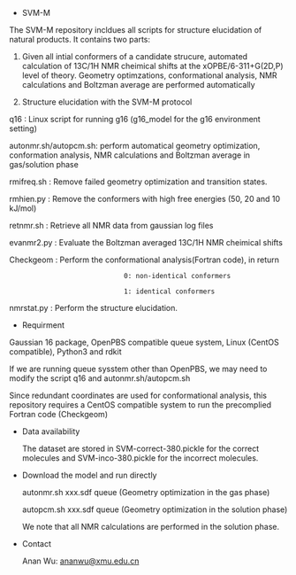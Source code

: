 * SVM-M

The SVM-M repository incldues all scripts for structure elucidation of natural products. It contains two parts: 

   1. Given all intial conformers of a candidate strucure, automated calculation of 13C/1H NMR cheimical shifts at the xOPBE/6-311+G(2D,P) level of theory. Geometry optimzations, conformational analysis, NMR calculations and Boltzman average are performed automatically

   2. Structure elucidation with the SVM-M protocol

   q16                  : Linux script for running g16 (g16_model for the g16 environment setting)

   autonmr.sh/autopcm.sh: perform automatical geometry optimization, conformation analysis, NMR calculations and Boltzman average in gas/solution phase

   rmifreq.sh           : Remove failed geometry optimization and transition states. 
   
   rmhien.py            : Remove the conformers with high free energies (50, 20 and 10 kJ/mol)
   
   retnmr.sh            : Retrieve all NMR data from gaussian log files 
   
   evanmr2.py           : Evaluate the Boltzman averaged 13C/1H NMR cheimical shifts
   
   Checkgeom            : Perform the conformational analysis(Fortran code), in return 
   
                                 0: non-identical conformers
                                 
                                 1: identical conformers                    
                                 
   nmrstat.py           : Perform the structure elucidation. 
      
* Requirment 

Gaussian 16 package, OpenPBS compatible queue system, Linux (CentOS compatible),  Python3 and rdkit

If we are running queue sysstem other than OpenPBS, we may need to modify the script q16 and autonmr.sh/autopcm.sh

Since redundant coordinates are used for conformational analysis, this repository requires a CentOS compatible system to run the precomplied Fortran code (Checkgeom)

* Data availability

  The dataset are stored in SVM-correct-380.pickle for the correct molecules and SVM-inco-380.pickle for the incorrect molecules.

* Download the model and run directly

   autonmr.sh xxx.sdf queue  (Geometry optimization in the gas phase)
   
   autopcm.sh xxx.sdf queue  (Geometry optimization in the solution phase)

   We note that all NMR calculations are performed in the solution phase.

* Contact
  
  Anan Wu: ananwu@xmu.edu.cn
